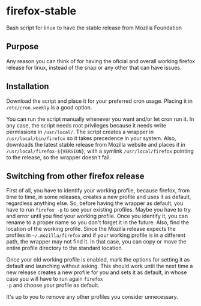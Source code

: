 # firefox-stable
Bash script for linux to have the stable release from Mozilla Foundation

## Purpose
Any reason you can think of for having the oficial and overall working firefox release for linux, instead of the snap or any other that can have issues.

## Installation
Download the script and place it for your preferred cron usage. Placing it in <code>/etc/cron.weekly</code> is a good option.

You can run the script manually whenever you want and/or let cron run it. In any case, the script needs root privileges because it needs write permissions in <code>/usr/local/</code>.
The script creates a wrapper in <code>/usr/local/bin/firefox</code> so it takes precedence in your system. Also, downloads the latest stable release from Mozilla website and places it in <code>/usr/local/firefox-${VERSION}</code>, with a symlink <code>/usr/local/firefox</code> pointing to the release, so the wrapper doesn't fail.

## Switching from other firefox release
First of all, you have to identify your working profile, because firefox, from time to time, in some releases, creates a new profile and uses it as default, regardless anything else. So, before having the wrapper as default, you have to run <code>firefox -p</code> to see your existing profiles. Maybe you have to try and error until you find your working profile. Once you identify it, you can rename to a proper name so you don't forget it in the future. Also, find the location of the working profile. Since the Mozilla release expects the profiles in <code>~/.mozilla/firefox</code> and if your working profile is in a different path, the wrapper may not find it. In that case, you can copy or move the entire profile directory to the standard location.

Once your old working profile is enabled, mark the options for setting it as default and launching without asking. This should work until the next time a new release creates a new profile for you and sets it as default, in whose case you will have to run again <code>firefox -p</code> and choose your profile as default.

It's up to you to remove any other profiles you consider unnecessary.
